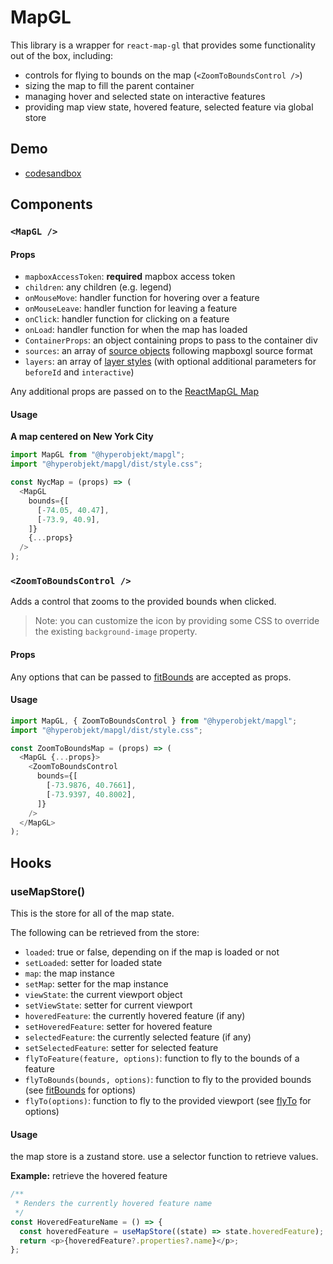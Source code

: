 # MapGL

This library is a wrapper for `react-map-gl` that provides some functionality out of the box, including:

- controls for flying to bounds on the map (`<ZoomToBoundsControl />`)
- sizing the map to fill the parent container
- managing hover and selected state on interactive features
- providing map view state, hovered feature, selected feature via global store

## Demo

- [codesandbox](https://codesandbox.io/s/mapgl-demo-zns7y?file=/src/App.js)

## Components

### `<MapGL />`

#### Props

- `mapboxAccessToken`: **required** mapbox access token
- `children`: any children (e.g. legend)
- `onMouseMove`: handler function for hovering over a feature
- `onMouseLeave`: handler function for leaving a feature
- `onClick`: handler function for clicking on a feature
- `onLoad`: handler function for when the map has loaded
- `ContainerProps`: an object containing props to pass to the container div
- `sources`: an array of [source objects](https://docs.mapbox.com/mapbox-gl-js/style-spec/sources/) following mapboxgl source format
- `layers`: an array of [layer styles](https://docs.mapbox.com/mapbox-gl-js/style-spec/layers/) (with optional additional parameters for `beforeId` and `interactive`)

Any additional props are passed on to the [ReactMapGL Map](https://visgl.github.io/react-map-gl/)

#### Usage

**A map centered on New York City**

```js
import MapGL from "@hyperobjekt/mapgl";
import "@hyperobjekt/mapgl/dist/style.css";

const NycMap = (props) => (
  <MapGL
    bounds={[
      [-74.05, 40.47],
      [-73.9, 40.9],
    ]}
    {...props}
  />
);
```

### `<ZoomToBoundsControl />`

Adds a control that zooms to the provided bounds when clicked.

> Note: you can customize the icon by providing some CSS to override the existing `background-image` property.

#### Props

Any options that can be passed to [fitBounds](https://docs.mapbox.com/mapbox-gl-js/api/map/#map#fitbounds) are accepted as props.

#### Usage

```js
import MapGL, { ZoomToBoundsControl } from "@hyperobjekt/mapgl";
import "@hyperobjekt/mapgl/dist/style.css";

const ZoomToBoundsMap = (props) => (
  <MapGL {...props}>
    <ZoomToBoundsControl
      bounds={[
        [-73.9876, 40.7661],
        [-73.9397, 40.8002],
      ]}
    />
  </MapGL>
);
```

## Hooks

### useMapStore()

This is the store for all of the map state.

The following can be retrieved from the store:

- `loaded`: true or false, depending on if the map is loaded or not
- `setLoaded`: setter for loaded state
- `map`: the map instance
- `setMap`: setter for the map instance
- `viewState`: the current viewport object
- `setViewState`: setter for current viewport
- `hoveredFeature`: the currently hovered feature (if any)
- `setHoveredFeature`: setter for hovered feature
- `selectedFeature`: the currently selected feature (if any)
- `setSelectedFeature`: setter for selected feature
- `flyToFeature(feature, options)`: function to fly to the bounds of a feature
- `flyToBounds(bounds, options)`: function to fly to the provided bounds (see [fitBounds](https://docs.mapbox.com/mapbox-gl-js/api/map/#map#fitbounds) for options)
- `flyTo(options)`: function to fly to the provided viewport (see [flyTo](https://docs.mapbox.com/mapbox-gl-js/api/map/#map#flyto) for options)

#### Usage

the map store is a zustand store. use a selector function to retrieve values.

**Example:** retrieve the hovered feature

```js
/**
 * Renders the currently hovered feature name
 */
const HoveredFeatureName = () => {
  const hoveredFeature = useMapStore((state) => state.hoveredFeature);
  return <p>{hoveredFeature?.properties?.name}</p>;
};
```

